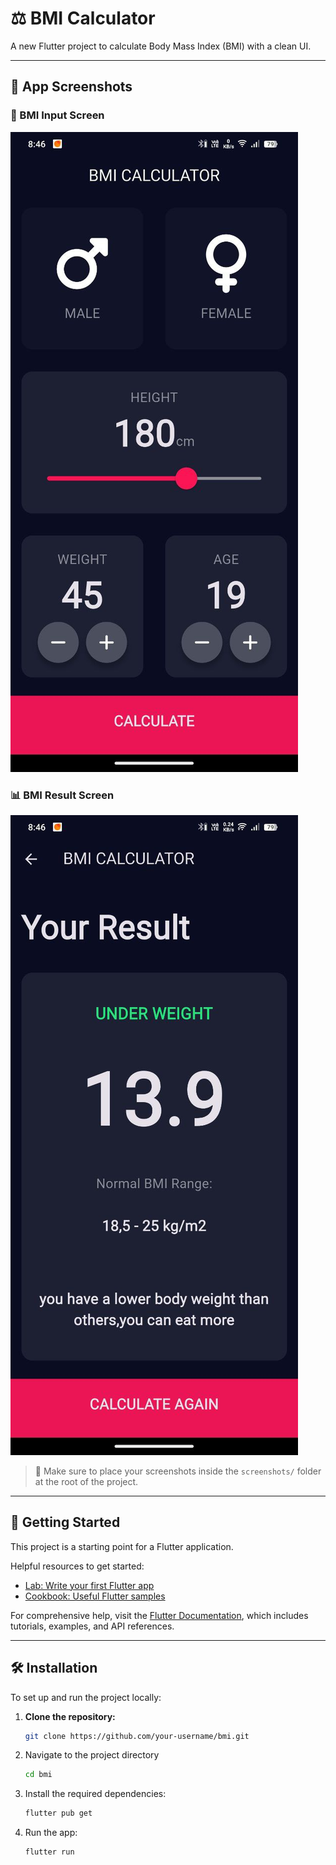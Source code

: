 # ⚖️ BMI Calculator

A new Flutter project to calculate Body Mass Index (BMI) with a clean UI.

---

## 📸 App Screenshots

### 📏 BMI Input Screen
![BMI Screen](screenshots/bmi.jpg)

### 📊 BMI Result Screen
![BMI Result Screen](screenshots/bmiresult.jpg)

> 📂 Make sure to place your screenshots inside the `screenshots/` folder at the root of the project.

---

## 🏁 Getting Started

This project is a starting point for a Flutter application.

Helpful resources to get started:

- [Lab: Write your first Flutter app](https://docs.flutter.dev/get-started/codelab)
- [Cookbook: Useful Flutter samples](https://docs.flutter.dev/cookbook)

For comprehensive help, visit the [Flutter Documentation](https://docs.flutter.dev/), which includes tutorials, examples, and API references.

---

## 🛠️ Installation

To set up and run the project locally:

1. **Clone the repository:**
   ```bash
   git clone https://github.com/your-username/bmi.git
2. Navigate to the project directory
   ```bash
   cd bmi
3. Install the required dependencies:
   ```bash
   flutter pub get
4. Run the app:
   ```bash
   flutter run
